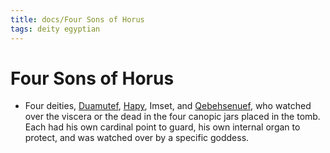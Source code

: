 ```yaml
---
title: docs/Four Sons of Horus
tags: deity egyptian
---
```


# Four Sons of Horus
- Four deities, [Duamutef](Duamutef.md), [Hapy](Hapy.md), Imset, and [Qebehsenuef](Qebehsenuef.md), who watched over the viscera or the dead in the four canopic jars placed in the tomb. Each had his own cardinal point to guard, his own internal organ to protect, and was watched over by a specific goddess.